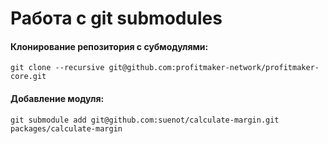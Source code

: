 # Работа с git submodules

#### Клонирование репозитория с субмодулями:
```
git clone --recursive git@github.com:profitmaker-network/profitmaker-core.git

```

#### Добавление модуля:
```
git submodule add git@github.com:suenot/calculate-margin.git packages/calculate-margin

```
